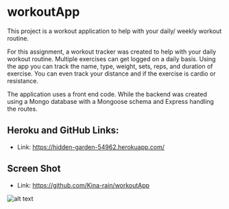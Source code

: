 # workoutApp
This project is a workout application to help with your daily/ weekly workout routine.

For this assignment, a workout tracker was created to help with your daily workout routine. Multiple exercises can get logged on a daily basis. 
Using the app you can track the name, type, weight, sets, reps, and duration of exercise. You can even track your distance and if the exercise is cardio or resistance.

The application uses a front end code. While the backend was created using a Mongo database with a Mongoose schema and Express handling the routes. 


## Heroku and GitHub Links:

* Link: https://hidden-garden-54962.herokuapp.com/

## Screen Shot

* Link: https://github.com/Kina-rain/workoutApp

![alt text][screenshot]

[screenshot]: https://github.com/Kina-rain/blob/master/screenshot.png "Workout Project"
